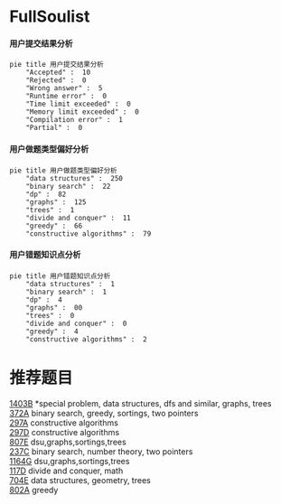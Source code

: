 # FullSoulist

<!-- tabs:start -->



#### **用户提交结果分析**

```mermaid
pie title 用户提交结果分析
    "Accepted" :  10
    "Rejected" :  0
    "Wrong answer" :  5
    "Runtime error" :  0
    "Time limit exceeded" :  0
    "Memory limit exceeded" :  0
    "Compilation error" :  1
    "Partial" :  0
```

#### **用户做题类型偏好分析**

```mermaid
pie title 用户做题类型偏好分析
    "data structures" :  250
    "binary search" :  22
    "dp" :  82
    "graphs" :  125
    "trees" :  1
    "divide and conquer" :  11
    "greedy" :  66
    "constructive algorithms" :  79
```
#### **用户错题知识点分析**

```mermaid
pie title 用户错题知识点分析
    "data structures" :  1
    "binary search" :  1
    "dp" :  4
    "graphs" :  00
    "trees" :  0
    "divide and conquer" :  0
    "greedy" :  4
    "constructive algorithms" :  2
```



<!-- tabs:end -->
# 推荐题目
[1403B](https://codeforces.com/contest/1403/problem/B)		*special problem,
                        data structures,
                        dfs and similar,
                        graphs,
                        trees		  
[372A](https://codeforces.com/contest/372/problem/A)		binary search,
                        greedy,
                        sortings,
                        two pointers		  
[297A](https://codeforces.com/contest/297/problem/A)		constructive algorithms		  
[297D](https://codeforces.com/contest/297/problem/D)		constructive algorithms		  
[807E](https://codeforces.com/contest/807/problem/E)		dsu,graphs,sortings,trees		  
[237C](https://codeforces.com/contest/237/problem/C)		binary search,
                        number theory,
                        two pointers		  
[1164G](https://codeforces.com/contest/1164/problem/G)		dsu,graphs,sortings,trees		  
[117D](https://codeforces.com/contest/117/problem/D)		divide and conquer,
                        math		  
[704E](https://codeforces.com/contest/704/problem/E)		data structures,
                        geometry,
                        trees		  
[802A](https://codeforces.com/contest/802/problem/A)		greedy		  
